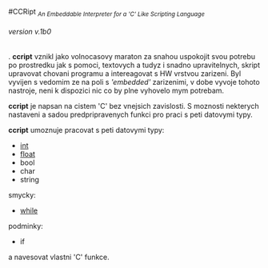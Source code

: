 #CCRipt <sub>*An Embeddable Interpreter for a 'C' Like Scripting Language*</sub>

###### *version* v.1b0

 .
**ccript** vznikl jako volnocasovy maraton za snahou uspokojit svou potrebu po prostredku jak s pomoci, textovych a tudyz i snadno upravitelnych, skript upravovat chovani programu a intereagovat s HW vrstvou zarizeni. Byl vyvijen s vedomim ze na poli s *'embedded'* zarizenimi, v dobe vyvoje tohoto nastroje, neni k dispozici nic co by plne vyhovelo mym potrebam.

**ccript** je napsan na cistem 'C' bez vnejsich zavislosti. S moznosti nekterych nastaveni a sadou predpripravenych funkci pro praci s peti datovymi typy.

**ccript** umoznuje pracovat s peti datovymi typy:
 - [int](syntax.numeric.md)
 - [float](syntax.numeric.md)
 - bool
 - char
 - string
 
 smycky:
 - [while](syntax.while.md)
 
 podminky:
 - if
 
 a navesovat vlastni 'C' funkce.


